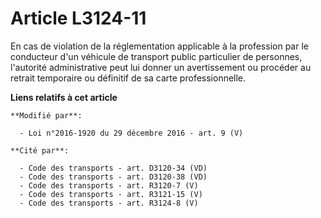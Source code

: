 # Article L3124-11

En cas de violation de la réglementation applicable à la profession par  le conducteur d'un véhicule de transport public
particulier de  personnes, l'autorité administrative peut lui donner un avertissement ou  procéder au retrait temporaire ou
définitif de sa carte  professionnelle.

**Liens relatifs à cet article**

	**Modifié par**:

	  - Loi n°2016-1920 du 29 décembre 2016 - art. 9 (V)

	**Cité par**:

	  - Code des transports - art. D3120-34 (VD)
	  - Code des transports - art. D3120-38 (VD)
	  - Code des transports - art. R3120-7 (V)
	  - Code des transports - art. R3121-15 (V)
	  - Code des transports - art. R3124-8 (V)

